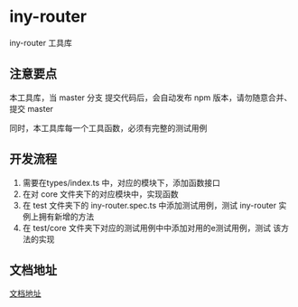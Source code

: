 
# iny-router

iny-router 工具库

## 注意要点

本工具库，当 master 分支 提交代码后，会自动发布 npm 版本，请勿随意合并、提交 master

同时，本工具库每一个工具函数，必须有完整的测试用例

## 开发流程

1. 需要在types/index.ts 中，对应的模块下，添加函数接口
2. 在对 core 文件夹下的对应模块中，实现函数
3. 在 test 文件夹下的 iny-router.spec.ts 中添加测试用例，测试 iny-router 实例上拥有新增的方法
4. 在 test/core 文件夹下对应的测试用例中中添加对用的e测试用例，测试 该方法的实现

## 文档地址

[文档地址](https://sys.inyoumall.com/public/iny-router/index.html)
